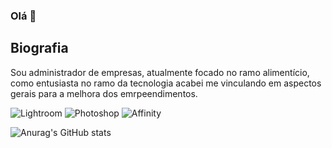 ### Olá 👋

## Biografia 

Sou administrador de empresas, atualmente focado no ramo alimentício, como entusiasta no ramo da tecnologia acabei me vinculando em aspectos gerais para a melhora dos emrpeendimentos.

![Lightroom](https://img.shields.io/badge/Adobe%20Lightroom-31A8FF?style=for-the-badge&logo=Adobe%20Lightroom&logoColor=white)
![Photoshop](https://img.shields.io/badge/Adobe%20Photoshop-31A8FF?style=for-the-badge&logo=Adobe%20Photoshop&logoColor=black)
![Affinity](https://img.shields.io/badge/affinityphoto-%237E4DD2.svg?style=for-the-badge&logo=affinity-photo&logoColor=white)

![Anurag's GitHub stats](https://github-readme-stats.vercel.app/api?username=HeiJArdel&show_icons=true&theme=dark)
